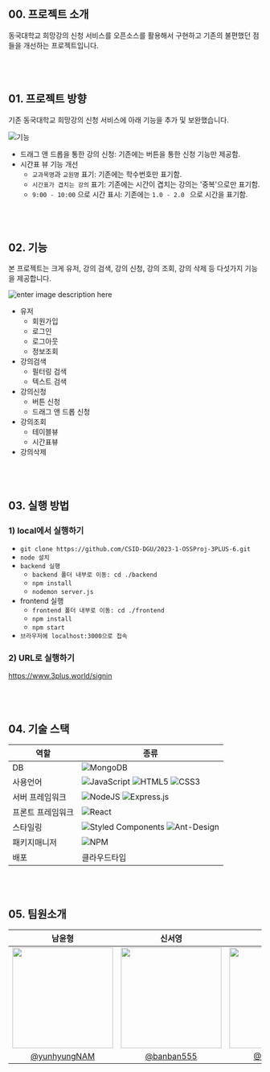 
## 00. 프로젝트 소개
동국대학교 희망강의 신청 서비스를 오픈소스를 활용해서 구현하고
기존의 불편했던 점들을 개선하는 프로젝트입니다.
<br></br>
<br></br>

## 01. 프로젝트 방향
기존 동국대학교 희망강의 신청 서비스에 아래 기능을 추가 및 보완했습니다.

![기능](https://lh3.google.com/u/0/d/1y_RF5j43kwQ4899bSN013w_PU0NzuOHC=w2500-h1669-iv1)
 - 드래그 앤 드롭을 통한 강의 신청: 기존에는 버튼을 통한 신청 기능만 제공함.
 - 시간표 뷰 기능 개선 
	 - `교과목명`과 `교원명` 표기: 기존에는 학수번호만 표기함.
	 - `시간표가 겹치는 강의` 표기: 기존에는 시간이 겹치는 강의는 '중복'으로만 표기함.
	 -  `9:00 - 10:00` 으로 시간 표시: 기존에는 `1.0 - 2.0 ` 으로 시간을 표기함.
<br></br>
<br></br>

## 02. 기능
본 프로젝트는 크게 유저, 강의 검색, 강의 신청, 강의 조회, 강의 삭제 등 다섯가지 기능을 제공합니다.

![enter image description here](https://lh3.google.com/u/0/d/1FGqiDAJfqJE8eDa1WPgOfF3F76PVFPGA=w2500-h1669-iv1)
 
 - 유저 
	 - 회원가입
	 - 로그인
	 - 로그아웃
	 - 정보조회
- 강의검색
	- 필터링 검색
	- 텍스트 검색
 - 강의신청
	 - 버튼 신청
	 - 드래그 앤 드롭 신청
 - 강의조회
	 - 테이블뷰
	 - 시간표뷰
 - 강의삭제
<br></br>
<br></br>
## 03. 실행 방법
### 1) local에서 실행하기

 - `git clone https://github.com/CSID-DGU/2023-1-OSSProj-3PLUS-6.git`
 - `node 설치` 
 - `backend 실행`
	 - `backend 폴더 내부로 이동: cd ./backend`  
	 - `npm install`
	 - `nodemon server.js`
- frontend 실행
	- `frontend 폴더 내부로 이동: cd ./frontend`
	- `npm install`
	- `npm start`
- `브라우저에 localhost:3000으로 접속`

### 2) URL로 실행하기
https://www.3plus.world/signin
<br></br>
<br></br>

## 04. 기술 스택
|역할|종류|
|-|-| 
|DB|![MongoDB](https://img.shields.io/badge/MongoDB-%234ea94b.svg?style=for-the-badge&logo=mongodb&logoColor=white)
|사용언어|![JavaScript](https://img.shields.io/badge/javascript-%23323330.svg?style=for-the-badge&logo=javascript&logoColor=%23F7DF1E) ![HTML5](https://img.shields.io/badge/html5-%23E34F26.svg?style=for-the-badge&logo=html5&logoColor=white) ![CSS3](https://img.shields.io/badge/css3-%231572B6.svg?style=for-the-badge&logo=css3&logoColor=white) 
|서버 프레임워크| ![NodeJS](https://img.shields.io/badge/node.js-6DA55F?style=for-the-badge&logo=node.js&logoColor=white) ![Express.js](https://img.shields.io/badge/express.js-%23404d59.svg?style=for-the-badge&logo=express&logoColor=%2361DAFB) 
|프론트 프레임워크|![React](https://img.shields.io/badge/react-%2320232a.svg?style=for-the-badge&logo=react&logoColor=%2361DAFB)
|스타일링|![Styled Components](https://img.shields.io/badge/styled--components-DB7093?style=for-the-badge&logo=styled-components&logoColor=white) ![Ant-Design](https://img.shields.io/badge/-AntDesign-%230170FE?style=for-the-badge&logo=ant-design&logoColor=white)
|패키지매니저|![NPM](https://img.shields.io/badge/NPM-%23CB3837.svg?style=for-the-badge&logo=npm&logoColor=white)                                         
|배포| 클라우드타입

<br />
<br/>

## 05. 팀원소개
|남윤형|신서영|이윤서
|:-:|:-:|:-:|
|<img src="https://avatars.githubusercontent.com/u/117243352?v=4" width="200px" />|<img src="https://avatars.githubusercontent.com/u/124651984?v=4" width="200px" />|<img src="https://avatars.githubusercontent.com/u/112849440?v=4" width="200px" />|
|[@yunhyungNAM](https://github.com/yunhyungNAM)|[@banban555](https://github.com/banban555)|[@Yunseo Lee](https://github.com/lys3269)|
<br />
